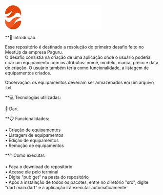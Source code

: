 ![logo](https://github.com/Levils114/Desafio01_Paguru/blob/master/src/assets/logo.svg)

**🔎 Introdução: 
  
  Esse repositório é destinado a resolução do primeiro desafio feito no MeetUp da empresa Paguru.  
  O desafio consistia na criação de uma aplicação onde o usuário poderia criar um equipamento com os atributos: nome, modelo, marca, preco e data de criação. 
  O usuário também teria como funcionalidade, a listagem de equipamentos criados. 
    
  Observação: os equipamentos deveriam ser armazenados em um arquivo .txt
  
**💻 Tecnologias utilizadas:  
  
  🎯 Dart
    
**📋 Funcionalidades:  

  • Criação de equipamentos  
  • Listagem de equipamentos  
  • Edição de equipamentos  
  • Remoção de equipamentos
  
**🖱️ Como executar:    
  
  • Faça o download do repositório  
  • Acesse ele pelo terminal  
  • Digite "pub get" na pasta do repositório  
  • Após a instalação de todos os pacotes, entre no diretório "src", digite "dart main.dart" e a aplicação irá executar automaticamente  
  


